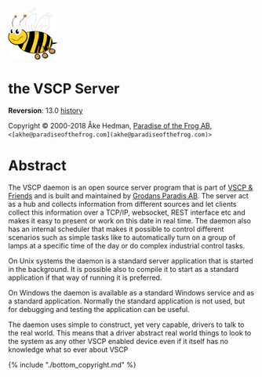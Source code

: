 ![Very Simple Control Protocol](./images/logo_100.png "Very Simple Control Protocol") 

# the VSCP Server

**Reversion**: 13.0 [history](history)

Copyright © 2000-2018 Åke Hedman, [Paradise of the Frog AB](https://www.grodansparadis.com), `<[akhe@paradiseofthefrog.com](akhe@paradiseofthefrog.com)>`  


# Abstract

The VSCP daemon is an open source server program that is part of [VSCP & Friends](https://www.vscp.org) and is built and maintained by [Grodans Paradis AB](https://www.grodansparadis.com). The server act as a hub and collects information from different sources and let clients collect this information over a TCP/IP, websocket, REST interface etc and makes it easy to present or work on this date in real time. The daemon also has an internal scheduler that makes it possible to control different scenarios such as simple tasks like to automatically turn on a group of lamps at a specific time of the day or do complex industrial control tasks.

On Unix systems the daemon is a standard server application that is started in the background. It is possible also to compile it to start as a standard application if that way of running it is preferred.

On Windows the daemon is available as a standard Windows service and as a standard application. Normally the standard application is not used, but for debugging and testing the application can be useful.

The daemon uses simple to construct, yet very capable, drivers to talk to the real world. This means that a driver abstract real world things to look to the system as any other VSCP enabled device even if it itself has no knowledge what so ever about VSCP




{% include "./bottom_copyright.md" %}


